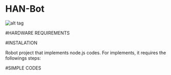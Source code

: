 HAN-Bot
=======

![alt tag](https://lh4.googleusercontent.com/-HB2qNywV7w8/VAAFvUpnX4I/AAAAAAAABt4/kapEv1VCOUQ/w779-h584-no/DSC04404.JPG)

#HARDWARE REQUIREMENTS

#INSTALATION

Robot project that implements node.js codes. For implements, it requires the followings steps:

#SIMPLE CODES
